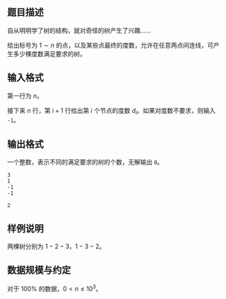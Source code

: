 ## 题目描述

自从明明学了树的结构，就对奇怪的树产生了兴趣……

给出标号为 $1 \sim n$ 的点，以及某些点最终的度数，允许在任意两点间连线，可产生多少棵度数满足要求的树。

## 输入格式

第一行为 $n$。

接下来 $n$ 行，第 $i + 1$ 行给出第 $i$ 个节点的度数 $d_i$。如果对度数不要求，则输入 `-1`。

## 输出格式

一个整数，表示不同的满足要求的树的个数，无解输出 `0`。

```input1
3
1
-1
-1
```

```output1
2
```

## 样例说明

两棵树分别为 $1 - 2 - 3$，$1 - 3 - 2$。

## 数据规模与约定

对于 $100\%$ 的数据，$0 < n \le 10^3$。